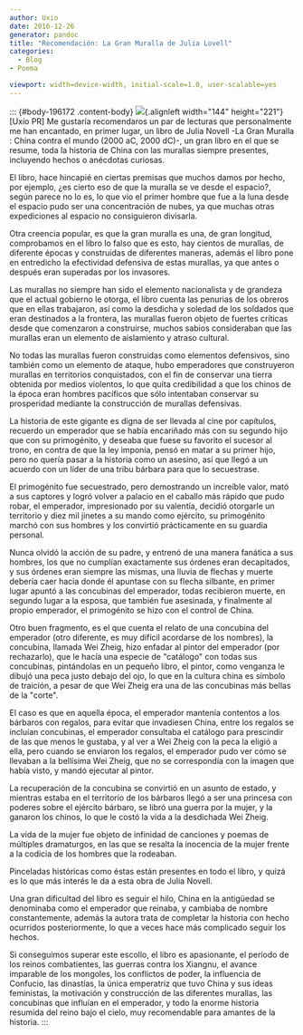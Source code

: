 ```yaml
---
author: Uxio
date: 2016-12-26
generator: pandoc
title: "Recomendación: La Gran Muralla de Julia Lovell"
categories:
  - Blog
- Poema

viewport: width=device-width, initial-scale=1.0, user-scalable=yes
---
```




::: {#body-196172 .content-body}
![](http://www.antartica.cl/antartica/gfx_libros/144/9789871117390.jpg){.alignleft
width="144" height="221"}\[Uxío PR\] Me gustaría recomendaros un par de
lecturas que personalmente me han encantado, en primer lugar, un libro
de Julia Novell -La Gran Muralla : China contra el mundo (2000 aC, 2000
dC)-, un gran libro en el que se resume, toda la historia de China con
las murallas siempre presentes, incluyendo hechos o anécdotas curiosas.

El libro, hace hincapié en ciertas premisas que muchos damos por hecho,
por ejemplo, ¿es cierto eso de que la muralla se ve desde el espacio?,
según parece no lo es, lo que vio el primer hombre que fue a la luna
desde el espacio pudo ser una concentración de nubes, ya que muchas
otras expediciones al espacio no consiguieron divisarla.

Otra creencia popular, es que la gran muralla es una, de gran longitud,
comprobamos en el libro lo falso que es esto, hay cientos de murallas,
de diferente épocas y construidas de diferentes maneras, además el libro
pone en entredicho la efectividad defensiva de estas murallas, ya que
antes o después eran superadas por los invasores.

Las murallas no siempre han sido el elemento nacionalista y de grandeza
que el actual gobierno le otorga, el libro cuenta las penurias de los
obreros que en ellas trabajaron, así como la desdicha y soledad de los
soldados que eran destinados a la frontera, las murallas fueron objeto
de fuertes críticas desde que comenzaron a construirse, muchos sabios
consideraban que las murallas eran un elemento de aislamiento y atraso
cultural.

No todas las murallas fueron construidas como elementos defensivos, sino
también como un elemento de ataque, hubo emperadores que construyeron
murallas en territorios conquistados, con el fin de conservar una tierra
obtenida por medios violentos, lo que quita credibilidad a que los
chinos de la época eran hombres pacíficos que sólo intentaban conservar
su prosperidad mediante la construcción de murallas defensivas.

La historia de este gigante es digna de ser llevada al cine por
capítulos, recuerdo un emperador que se había encariñado más con su
segundo hijo que con su primogénito, y deseaba que fuese su favorito el
sucesor al trono, en contra de que la ley imponía, pensó en matar a su
primer hijo, pero no quería pasar a la historia como un asesino, así que
llegó a un acuerdo con un líder de una tribu bárbara para que lo
secuestrase.

El primogénito fue secuestrado, pero demostrando un increíble valor,
mató a sus captores y logró volver a palacio en el caballo más rápido
que pudo robar, el emperador, impresionado por su valentía, decidió
otorgarle un territorio y diez mil jinetes a su mando como ejército, su
primogénito marchó con sus hombres y los convirtió prácticamente en su
guardia personal.

Nunca olvidó la acción de su padre, y entrenó de una manera fanática a
sus hombres, los que no cumplían exactamente sus órdenes eran
decapitados, y sus órdenes eran siempre las mismas, una lluvia de
flechas y muerte debería caer hacia donde él apuntase con su flecha
silbante, en primer lugar apuntó a las concubinas del emperador, todas
recibieron muerte, en segundo lugar a la esposa, que también fue
asesinada, y finalmente al propio emperador, el primogénito se hizo con
el control de China.

Otro buen fragmento, es el que cuenta el relato de una concubina del
emperador (otro diferente, es muy difícil acordarse de los nombres), la
concubina, llamada Wei Zheig, hizo enfadar al pintor del emperador (por
rechazarlo), que le hacía una especie de "catálogo" con todas sus
concubinas, pintándolas en un pequeño libro, el pintor, como venganza le
dibujó una peca justo debajo del ojo, lo que en la cultura china es
símbolo de traición, a pesar de que Wei Zheig era una de las concubinas
más bellas de la "corte".

El caso es que en aquella época, el emperador mantenía contentos a los
bárbaros con regalos, para evitar que invadiesen China, entre los
regalos se incluían concubinas, el emperador consultaba el catálogo para
prescindir de las que menos le gustaba, y al ver a Wei Zheig con la peca
la eligió a ella, pero cuando se enviaron los regalos, el emperador pudo
ver cómo se llevaban a la bellísima Wei Zheig, que no se correspondía
con la imagen que había visto, y mandó ejecutar al pintor.

La recuperación de la concubina se convirtió en un asunto de estado, y
mientras estaba en el territorio de los bárbaros llegó a ser una
princesa con poderes sobre el ejército bárbaro, se libró una guerra por
la mujer, y la ganaron los chinos, lo que le costó la vida a la
desdichada Wei Zheig.

La vida de la mujer fue objeto de infinidad de canciones y poemas de
múltiples dramaturgos, en las que se resalta la inocencia de la mujer
frente a la codicia de los hombres que la rodeaban.

Pinceladas históricas como éstas están presentes en todo el libro, y
quizá es lo que más interés le da a esta obra de Julia Novell.

Una gran dificultad del libro es seguir el hilo, China en la antigüedad
se denominaba como el emperador que reinaba, y cambiaba de nombre
constantemente, además la autora trata de completar la historia con
hecho ocurridos posteriormente, lo que a veces hace más complicado
seguir los hechos.

Si conseguimos superar este escollo, el libro es apasionante, el período
de los reinos combatientes, las guerras contra los Xiangnu, el avance
imparable de los mongoles, los conflictos de poder, la influencia de
Confucio, las dinastías, la única emperatriz que tuvo China y sus ideas
feministas, la motivación y construcción de las diferentes murallas, las
concubinas que influían en el emperador, y todo la enorme historia
resumida del reino bajo el cielo, muy recomendable para amantes de la
historia.
:::
